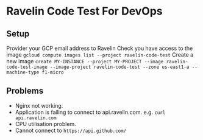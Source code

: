 Ravelin Code Test For DevOps
============================

## Setup
Provider your GCP email address to Ravelin
Check you have access to the image
`gcloud compute images list --project ravelin-code-test`
Create a new image
```create MY-INSTANCE --project MY-PROJECT --image ravelin-code-test-image --image-project ravelin-code-test --zone us-east1-a --machine-type f1-micro```

## Problems
* Nginx not working.
* Application is failing to connect to api.ravelin.com. e.g. `curl api.ravelin.com`
* CPU utilisation problem.
* Cannot connect to `https://api.github.com/`
